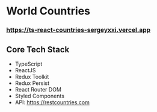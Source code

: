 # World Countries
### https://ts-react-countries-sergeyxxi.vercel.app

## Core Tech Stack
- TypeScript
- ReactJS
- Redux Toolkit
- Redux Persist
- React Router DOM
- Styled Components
- API: https://restcountries.com